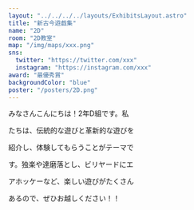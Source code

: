 ```yaml
---
layout: "../../../../layouts/ExhibitsLayout.astro"
title: "新古今遊戯集"
name: "2D"
room: "2D教室"
map: "/img/maps/xxx.png"
sns:
  twitter: "https://twitter.com/xxx"
  instagram: "https://instagram.com/xxx"
award: "最優秀賞"
backgroundColor: "blue"
poster: "/posters/2D.png"
---
```


みなさんこんにちは！2年D組です。私

たちは、伝統的な遊びと革新的な遊びを

紹介し、体験してもらうことがテーマで

す。独楽や達磨落とし、ビリヤードにエ

アホッケーなど、楽しい遊びがたくさん

あるので、ぜひお越しください！！